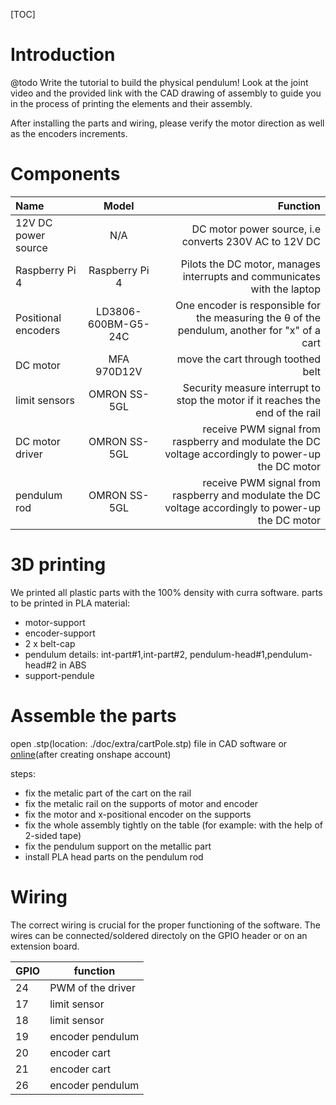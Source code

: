 [//]: # (@page build_pendulum Build the Pendulum)

[TOC]

# Introduction

@todo Write the tutorial to build the physical pendulum!
Look at the joint video and the provided link with the CAD drawing of assembly to guide you in the process of printing the elements and their assembly.

After installing the parts and wiring, please verify the motor direction as well as the encoders increments.

# Components 
| Name                |        Model        |                                                                                           Function |
|:--------------------|:-------------------:|---------------------------------------------------------------------------------------------------:|
| 12V DC power source |         N/A         |                                              DC motor power source, i.e converts 230V AC to 12V DC |
| Raspberry Pi 4      |   Raspberry Pi 4    |                           Pilots the DC motor, manages interrupts and communicates with the laptop |
| Positional encoders | LD3806-600BM-G5-24C |      One encoder is responsible for the measuring the θ of the pendulum, another for "x" of a cart |
| DC motor            |     MFA 970D12V     |                                                                 move the cart through toothed belt |
| limit sensors       |    OMRON SS-5GL     |                     Security measure interrupt to stop the motor if it reaches the end of the rail |
| DC motor driver     |    OMRON SS-5GL     | receive PWM signal from raspberry and modulate the DC voltage accordingly to power-up the DC motor |
| pendulum rod        |    OMRON SS-5GL     | receive PWM signal from raspberry and modulate the DC voltage accordingly to power-up the DC motor |

# 3D printing
We printed all plastic parts with the 100% density with curra software.
parts to be printed in PLA material:
* motor-support
* encoder-support
* 2 x belt-cap
* pendulum details: int-part#1,int-part#2, pendulum-head#1,pendulum-head#2
in ABS
* support-pendule


# Assemble the parts
open .stp(location: ./doc/extra/cartPole.stp) file in CAD software
or [online](https://cad.onshape.com/documents/cb7bd0e195c60437cf97c9d5/w/e6da1cebe26dd182a7bf81c1/e/3d69146d5de92928caf63491)(after creating onshape account)

steps:
* fix the metalic part of the cart on the rail
* fix the metalic rail on the supports of motor and encoder
* fix the motor and x-positional encoder on the supports
* fix the whole assembly tightly on the table (for example: with the help of 2-sided tape)
* fix the pendulum support on the metallic part
* install PLA head parts on the pendulum rod
# Wiring
The correct wiring is crucial for the proper functioning of the software. The wires can be connected/soldered directoly on the GPIO header or on an extension board.

| GPIO                |        function        |  
|--------------------|-------------------|
|24|PWM of the driver|
|17|limit sensor|
|18|limit sensor|
|19|encoder pendulum|
|20|encoder cart|
|21|encoder cart|
|26|encoder pendulum|

